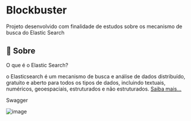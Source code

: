 # Blockbuster

Projeto desenvolvido com finalidade de estudos sobre os mecanismo de busca do Elastic Search

##  :beginner: Sobre

O que é o Elastic Search?

o Elasticsearch é um mecanismo de busca e análise de dados distribuído, gratuito e aberto para todos os tipos de dados, incluindo textuais, numéricos, geoespaciais, estruturados e não estruturados. <a href="https://www.elastic.co/pt/what-is/elasticsearch">Saiba mais...</a>

Swagger

![image](https://user-images.githubusercontent.com/39447688/187333978-d48e047d-a7ee-427c-a023-6e474f8e4efa.png)
